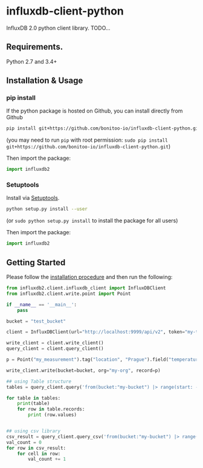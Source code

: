# influxdb-client-python

InfluxDB 2.0 python client library. TODO...

## Requirements.

Python 2.7 and 3.4+

## Installation & Usage
### pip install

If the python package is hosted on Github, you can install directly from Github

```sh
pip install git+https://github.com/bonitoo-io/influxdb-client-python.git
```
(you may need to run `pip` with root permission: `sudo pip install git+https://github.com/bonitoo-io/influxdb-client-python.git`)

Then import the package:
```python
import influxdb2 
```

### Setuptools

Install via [Setuptools](http://pypi.python.org/pypi/setuptools).

```sh
python setup.py install --user
```
(or `sudo python setup.py install` to install the package for all users)

Then import the package:
```python
import influxdb2
```

## Getting Started

Please follow the [installation procedure](#installation--usage) and then run the following:

```python
from influxdb2.client.influxdb_client import InfluxDBClient
from influxdb2.client.write.point import Point

if __name__ == '__main__':
    pass

bucket = "test_bucket"

client = InfluxDBClient(url="http://localhost:9999/api/v2", token="my-token-123", org="my-org")

write_client = client.write_client()
query_client = client.query_client()

p = Point("my_measurement").tag("location", "Prague").field("temperature", 25.3)

write_client.write(bucket=bucket, org="my-org", record=p)

## using Table structure
tables = query_client.query('from(bucket:"my-bucket") |> range(start: -10m)')

for table in tables:
    print(table)
    for row in table.records:
        print (row.values)


## using csv library
csv_result = query_client.query_csv('from(bucket:"my-bucket") |> range(start: -10m)')
val_count = 0
for row in csv_result:
    for cell in row:
        val_count += 1



```
